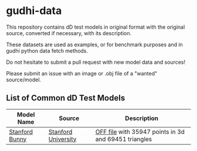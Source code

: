 # gudhi-data

This repository contains dD test models in original format with the original source, converted if necessary, with its description.

These datasets are used as examples, or for benchmark purposes and in gudhi python data fetch methods.

Do not hesitate to submit a pull request with new model data and sources!

Please submit an issue with an image or .obj file of a "wanted" source/model.

## List of Common dD Test Models

| Model Name | Source | Description |
|------------|--------|-------------|
| [Stanford Bunny](bunny/bunny.off) | [Stanford University](http://graphics.stanford.edu/data/3Dscanrep/) | [OFF file](https://en.wikipedia.org/wiki/OFF_(file_format)) with 35947 points in 3d and 69451 triangles |
